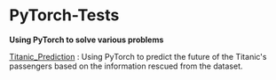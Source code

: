 # PyTorch-Tests
**Using PyTorch to solve various problems**

[Titanic_Prediction](PyTorch_Titanic_Prediction.ipynb) : Using PyTorch to predict the future of the Titanic's passengers based on the information rescued from the dataset.


